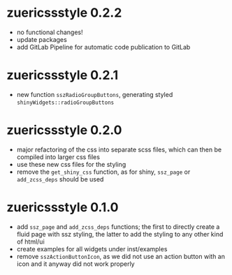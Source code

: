 # zuericssstyle 0.2.2

* no functional changes!
* update packages 
* add GitLab Pipeline for automatic code publication to GitLab

# zuericssstyle 0.2.1

* new function `sszRadioGroupButtons`, generating styled `shinyWidgets::radioGroupButtons`

# zuericssstyle 0.2.0

* major refactoring of the css into separate scss files, which can then be compiled into larger css files
* use these new css files for the styling
* remove the `get_shiny_css` function, as for shiny, `ssz_page` or `add_zcss_deps` should be used

# zuericssstyle 0.1.0

* add `ssz_page` and `add_zcss_deps` functions; the first to directly create a fluid page with ssz styling, the latter to add the styling to any other kind of html/ui
* create examples for all widgets under inst/examples
* remove `sszActionButtonIcon`, as we did not use an action button with an icon and it anyway did not work properly
